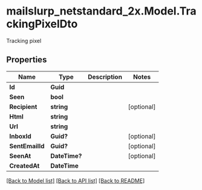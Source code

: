 # mailslurp_netstandard_2x.Model.TrackingPixelDto
Tracking pixel

## Properties

Name | Type | Description | Notes
------------ | ------------- | ------------- | -------------
**Id** | **Guid** |  | 
**Seen** | **bool** |  | 
**Recipient** | **string** |  | [optional] 
**Html** | **string** |  | 
**Url** | **string** |  | 
**InboxId** | **Guid?** |  | [optional] 
**SentEmailId** | **Guid?** |  | [optional] 
**SeenAt** | **DateTime?** |  | [optional] 
**CreatedAt** | **DateTime** |  | 

[[Back to Model list]](../README#documentation-for-models) [[Back to API list]](../README#documentation-for-api-endpoints) [[Back to README]](../README)

